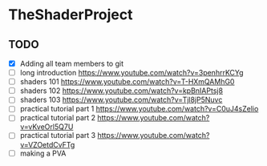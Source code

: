 # TheShaderProject

## TODO
- [x] Adding all team members to git 
- [ ] long introduction https://www.youtube.com/watch?v=3penhrrKCYg
- [ ] shaders 101 https://www.youtube.com/watch?v=T-HXmQAMhG0
- [ ] shaders 102 https://www.youtube.com/watch?v=kpBnIAPtsj8
- [ ] shaders 103 https://www.youtube.com/watch?v=Tjl8jP5Nuvc
- [ ] practical tutorial part 1 https://www.youtube.com/watch?v=C0uJ4sZelio
- [ ] practical tutorial part 2 https://www.youtube.com/watch?v=vKveOrl5Q7U
- [ ] practical tutorial part 3 https://www.youtube.com/watch?v=VZOetdCvFTg
- [ ] making a PVA
